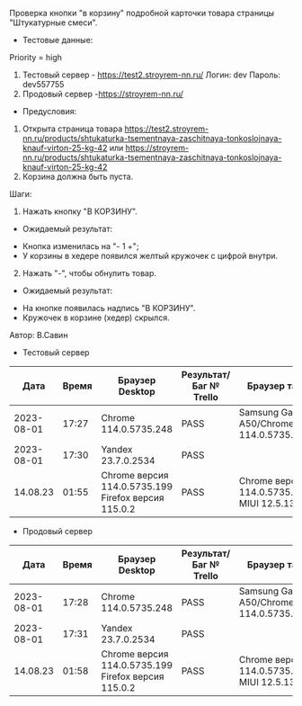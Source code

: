 Проверка кнопки "в корзину" подробной карточки товара страницы "Штукатурные смеси".

* Тестовые данные: 

Priority = high

1. Тестовый сервер - https://test2.stroyrem-nn.ru/
Логин: dev
Пароль: dev557755
2. Продовый сервер -https://stroyrem-nn.ru/

* Предусловия:
1. Открыта страница товара 
https://test2.stroyrem-nn.ru/products/shtukaturka-tsementnaya-zaschitnaya-tonkoslojnaya-knauf-virton-25-kg-42 
или 
https://stroyrem-nn.ru/products/shtukaturka-tsementnaya-zaschitnaya-tonkoslojnaya-knauf-virton-25-kg-42
2. Корзина должна быть пуста.

Шаги:
1. Нажать кнопку "В КОРЗИНУ".

* Ожидаемый результат:
-  Кнопка изменилась на "- 1 +";
-  У корзины в хедере появился желтый кружочек с цифрой внутри.


2. Нажать "-", чтобы обнулить товар.

* Ожидаемый результат:
-  На кнопке появилась надпись "В КОРЗИНУ".
-  Кружочек в корзине (хедер) скрылся.

Автор: В.Савин


* Тестовый сервер 

| Дата | Время | Браузер Desktop| Результат/Баг № Trello| Браузер тач| Результат/Баг № Trello| Дата релиза |Имя |
| --- | --- | --- | --- | --- | --- | --- | --- | 
|2023-08-01 | 17:27 | Chrome 114.0.5735.248 | PASS |Samsung Galaxy A50/Chrome 114.0.5735.196  | PASS | 04.07.23 | Наталья К. | 
|2023-08-01 | 17:30 | Yandex 23.7.0.2534 | PASS |  |  | 04.07.23 | Наталья К. |
| 14.08.23 | 01:55 | Chrome версия 114.0.5735.199 Firefox версия 115.0.2 | PASS | Chrome версия 114.0.5735.196 MIUI 12.5.13 | PASS | 13.08.23 | Надежда |  


* Продовый сервер

| Дата | Время | Браузер Desktop| Результат/Баг № Trello| Браузер тач| Результат/Баг № Trello| Дата релиза |Имя |
| --- | --- | --- | --- | --- | --- | --- | --- | 
| 2023-08-01 | 17:28 | Chrome 114.0.5735.248 | PASS |Samsung Galaxy A50/Chrome 114.0.5735.196 | PASS | 04.07.23 | Наталья К. | 
| 2023-08-01 | 17:31 | Yandex 23.7.0.2534 | PASS |  |  | 04.07.23 | Наталья К. |
| 14.08.23 | 01:58 | Chrome версия 114.0.5735.199 Firefox версия 115.0.2 | PASS | Chrome версия 114.0.5735.196 MIUI 12.5.13 | PASS | 13.08.23 | Надежда |  